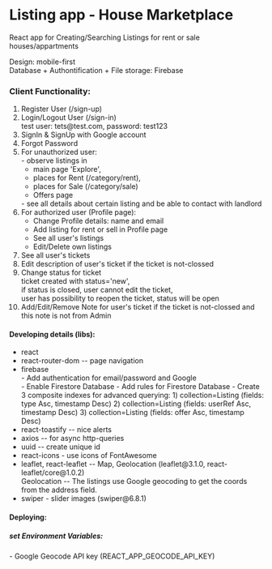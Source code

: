 # Listing app - House Marketplace

React app for Creating/Searching Listings for rent or sale houses/appartments

Design: mobile-first<br>
Database + Authontification + File storage: Firebase

### Client Functionality:
<ol>
  <li>Register User (/sign-up)</li>
  <li>Login/Logout User (/sign-in)<br>
      test user: tets@test.com, password: test123        
  </li>
  <li>SignIn & SignUp with Google account </li>
  <li>Forgot Password
  </li>
  <li>For unauthorized user:<br> 
    - observe listings in <br>
      <ul>
        <li>main page 'Explore',</li>
        <li>places for Rent (/category/rent),</li>
        <li>places for Sale (/category/sale)</li>
        <li>Offers page</li>
      </ul>
    - see all details about certain listing and be able to contact with landlord
  </li>
  <li>For authorized user (Profile page):<br>
      <ul>
        <li>Change Profile details: name and email</li>
        <li>Add listing for rent or sell in Profile page</li>
        <li>See all user's listings</li>
        <li>Edit/Delete own listings</li>
      </ul>    
  </li>
  <li>See all user's tickets</li>
  <li>Edit description of user's ticket if the ticket is not-clossed</li>
  <li>Change status for ticket <br>
    ticket created with status='new',<br>
    if status is closed, user cannot edit the ticket, <br>
    user has possibility to reopen the ticket, status will be open</li>
  <li>Add/Edit/Remove Note for user's ticket if the ticket is not-clossed and this note is not from Admin</li>
</ol>

#### Developing details (libs):
<ul>
  <li>react
  <li>react-router-dom -- page navigation</li>
  <li>firebase<br>
      - Add authentication for email/password and Google<br>
      - Enable Firestore Database
      - Add rules for Firestore Database
      - Create 3 composite indexes for advanced querying:
        1) collection=Listing (fields: type Asc, timestamp Desc)
        2) collection=Listing (fields: userRef Asc, timestamp Desc)
        3) collection=Listing (fields: offer Asc, timestamp Desc)    
  </li>
  <li>react-toastify -- nice alerts</li>
  <li>axios -- for async http-queries</li>
  <li>uuid -- create unique id</li>
  <li>react-icons - use icons of FontAwesome</li>
  <li>leaflet, react-leaflet -- Map, Geolocation (leaflet@3.1.0, react-leaflet/core@1.0.2)<br>
    Geolocation -- The listings use Google geocoding to get the coords from the address field.
  </li>
  <li>swiper - slider images (swiper@6.8.1)</li>
</ul>

#### Deploying:
<h5>set Environment Variables:</h5>
  - Google Geocode API key (REACT_APP_GEOCODE_API_KEY)

